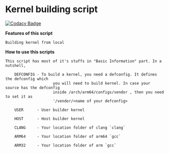 # Kernel building script
[![Codacy Badge](https://app.codacy.com/project/badge/Grade/1a6455335fe040329a160fad3c6de17c)](https://www.codacy.com?utm_source=github.com&amp;utm_medium=referral&amp;utm_content=Baka-Project/Baka-Compile&amp;utm_campaign=Badge_Grade)

**Features of this script**
```
Building kernel from local
```

**How to use this scripts**
```
This script has most of it's stuffs in "Basic Information" part. In a nutshell,

	DEFCONFIG - To build a kernel, you need a defconfig. It defines the defconfig which
                     you will need to build kernel. In case your source has the defconfig 
                     inside /arch/arm64/configs/vendor , then you need to set it as
                     '/vendor/<name of your defconfig>

	USER      - User builder kernel

	HOST      - Host builder kernel

	CLANG     - Your location folder of clang `clang`

	ARM64     - Your location folder of arm64 `gcc`

	ARM32     - Your location folder of arm `gcc`
```
